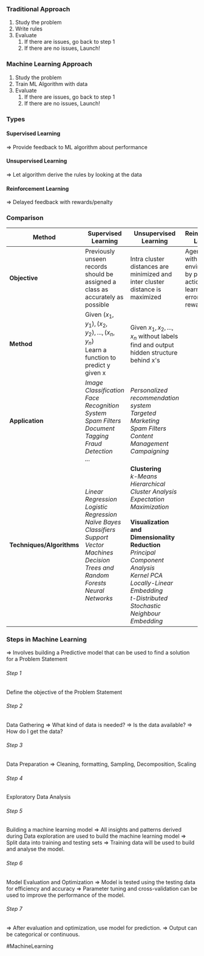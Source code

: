 ### Traditional Approach
1. Study the problem
2. Write rules
3. Evaluate
	1. If there are issues, go back to step 1
	2. If there are no issues, Launch!

### Machine Learning Approach
1. Study the problem
2. Train ML Algorithm with data
3. Evaluate
	1. If there are issues, go back to step 1
	2. If there are no issues, Launch!

### Types
#### Supervised Learning
=> Provide feedback to ML algorithm about performance

#### Unsupervised Learning
=> Let algorithm derive the rules by looking at the data

#### Reinforcement Learning
=> Delayed feedback with rewards/penalty

### Comparison

| Method                    | Supervised Learning                                                                                                                                      | Unsupervised Learning                                                                                                                                                                                                                                                      | Reinforcement Learning                                                                        |
| ------------------------- | -------------------------------------------------------------------------------------------------------------------------------------------------------- | -------------------------------------------------------------------------------------------------------------------------------------------------------------------------------------------------------------------------------------------------------------------------- | --------------------------------------------------------------------------------------------- |
| **Objective**             | Previously unseen records should be assigned a class as accurately as possible                                                                           | Intra cluster distances are minimized and inter cluster distance is maximized                                                                                                                                                                                              | Agent interacts with it's environment by performing actions & learning from errors or rewards |
| **Method**                | Given $(x_1, y_1),(x_2, y_2),...,(x_n,y_n)$<br>Learn a function to predict y given x                                                                     | Given $x_1, x_2,...,x_n$ without labels find and output hidden structure behind x's                                                                                                                                                                                        |                                                                                               |
| **Application**           | *Image Classification<br>Face Recognition System<br>Spam Filters<br>Document Tagging<br>Fraud Detection<br>...*                                          | *Personalized recommendation system<br>Targeted Marketing<br>Spam Filters<br>Content Management<br>Campaigning*                                                                                                                                                            |                                                                                               |
| **Techniques/Algorithms** | *Linear Regression<br>Logistic Regression<br>Naïve Bayes Classifiers<br>Support Vector Machines<br>Decision Trees and Random Forests<br>Neural Networks* | **Clustering**<br>*k-Means<br>Hierarchical Cluster Analysis<br>Expectation Maximization*<br><br>**Visualization and Dimensionality Reduction**<br>*Principal Component Analysis<br>Kernel PCA<br>Locally-Linear Embedding<br>t-Distributed Stochastic Neighbour Embedding* |                                                                                               |

### Steps in Machine Learning
=> Involves building a Predictive model that can be used to find a solution for a Problem Statement
###### Step 1
Define the objective of the Problem Statement
###### Step 2
Data Gathering
=> What kind of data is needed?
=> Is the data available?
=> How do I get the data?
###### Step 3
Data Preparation
=> Cleaning, formatting, Sampling, Decomposition, Scaling
###### Step 4
Exploratory Data Analysis
###### Step 5
Building a machine learning model
=> All insights and patterns derived during Data exploration are used to build the machine learning model
=> Split data into training and testing sets
=> Training data will be used to build and analyse the model.
###### Step 6
Model Evaluation and Optimization
=> Model is tested using the testing data for efficiency and accuracy
=> Parameter tuning and cross-validation can be used to improve the performance of the model.
###### Step 7
=> After evaluation and optimization, use model for prediction.
=> Output can be categorical or continuous.

#MachineLearning